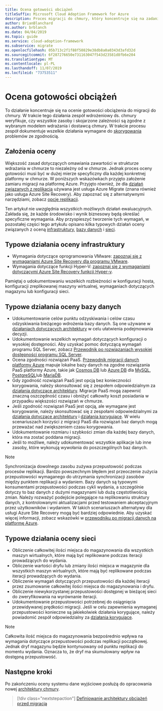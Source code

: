 ```yaml
---
title: Ocena gotowości obciążeń
titleSuffix: Microsoft Cloud Adoption Framework for Azure
description: Proces migracji do chmury, który koncentruje się na zadaniach migrowania obciążeń do chmury.
author: BrianBlanchard
ms.author: brblanch
ms.date: 04/04/2019
ms.topic: guide
ms.service: cloud-adoption-framework
ms.subservice: migrate
ms.openlocfilehash: 05b713c2f1f88f50829e38db8a0a0343d3afd32d
ms.sourcegitcommit: 6f287276650e731163047f543d23581d8fb6e204
ms.translationtype: MT
ms.contentlocale: pl-PL
ms.lasthandoff: 11/07/2019
ms.locfileid: "73753511"
---
```

# <a name="evaluate-workload-readiness"></a>Ocena gotowości obciążeń

To działanie koncentruje się na ocenie gotowości obciążenia do migracji do chmury. W trakcie tego działania zespół wdrożeniowy ds. chmury weryfikuje, czy wszystkie zasoby i skojarzone zależności są zgodne z wybranym modelem wdrażania i dostawcą chmury. W trakcie procesu zespół dokumentuje wszelkie działania wymagane do [skorygowania](../migrate/remediate.md) problemów ze zgodnością.

## <a name="evaluation-assumptions"></a>Założenia oceny

Większość zasad dotyczących omawiania zawartości w strukturze wdrażania w chmurze to niezależny od w chmurze. Jednak proces oceny gotowości musi być w dużej mierze specyficzny dla każdej konkretnej platformy w chmurze. W poniższych wskazówkach przyjęto założenie zamiaru migracji na platformę Azure. Przyjęto również, że dla [działań związanych z replikacją](../migrate/replicate.md) używana jest usługa Azure Migrate (znana również jako usługa Azure Site Recovery). Aby zapoznać się z alternatywnymi narzędziami, zobacz [opcje replikacji](../migrate/replicate-options.md).

Ten artykuł nie uwzględnia wszystkich możliwych działań ewaluacyjnych. Zakłada się, że każde środowisko i wynik biznesowy będą określać specyficzne wymagania. Aby przyspieszyć tworzenie tych wymagań, w pozostałej części tego artykułu opisano kilka typowych działań oceny związanych z oceną [infrastruktury](#common-infrastructure-evaluation-activities), [bazy danych](#common-database-evaluation-activities) i [sieci](#common-network-evaluation-activities).

## <a name="common-infrastructure-evaluation-activities"></a>Typowe działania oceny infrastruktury

- Wymagania dotyczące oprogramowania VMware: [zapoznaj się z wymaganiami Azure Site Recovery dla programu VMware](https://docs.microsoft.com/azure/site-recovery/vmware-physical-azure-support-matrix).
- Wymagania dotyczące funkcji Hyper-V: [zapoznaj się z wymaganiami dotyczącymi Azure Site Recovery funkcji Hyper-v](https://docs.microsoft.com/azure/site-recovery/hyper-v-azure-support-matrix).

Pamiętaj o udokumentowaniu wszelkich rozbieżności w konfiguracji hosta, konfiguracji zreplikowanej maszyny wirtualnej, wymaganiach dotyczących magazynu lub konfiguracji sieci.

## <a name="common-database-evaluation-activities"></a>Typowe działania oceny bazy danych

- Udokumentowanie celów punktu odzyskiwania i celów czasu odzyskiwania bieżącego wdrożenia bazy danych. Są one używane w [działaniach dotyczących architektury](./architect.md) w celu ułatwienia podejmowania decyzji.
- Udokumentowanie wszelkich wymagań dotyczących konfiguracji o wysokiej dostępności. Aby uzyskać pomoc dotyczącą wymagań programu SQL Server, zobacz [Przewodnik po rozwiązaniach wysokiej dostępności programu SQL Server](https://docs.microsoft.com/sql/sql-server/failover-clusters/high-availability-solutions-sql-server).
- Ocena zgodności rozwiązań PaaS. [Przewodnik migracji danych platformy Azure](https://datamigration.microsoft.com) mapuje lokalne bazy danych na zgodne rozwiązania PaaS platformy Azure, takie jak [Cosmos DB](https://docs.microsoft.com/azure/cosmos-db) lub [Azure DB](https://docs.microsoft.com/azure/sql-database) dla [MySQL](https://docs.microsoft.com/azure/mysql), [PostgreSQL](https://docs.microsoft.com/azure/postgresql)lub [MariaDB](https://docs.microsoft.com/azure/mariadb).
- Gdy zgodność rozwiązań PaaS jest opcją bez konieczności korygowania, należy skonsultować się z zespołem odpowiedzialnym za [działania dotyczące architektury](./architect.md). Migracje PaaS mogą zapewnić znaczną oszczędność czasu i obniżyć całkowity koszt posiadania w przypadku większości rozwiązań w chmurze.
- Jeśli zgodność rozwiązań PaaS jest opcją, ale wymagane jest korygowanie, należy skonsultować się z zespołami odpowiedzialnymi za [działania dotyczące architektury](./architect.md) i [działania korygujące](../migrate/remediate.md). W wielu scenariuszach korzyści z migracji PaaS dla rozwiązań baz danych mogą przeważać nad zwiększeniem czasu korygowania.
- Udokumentowanie rozmiaru i szybkości zmian dla każdej bazy danych, która ma zostać poddana migracji.
- Jeśli to możliwe, należy udokumentować wszystkie aplikacje lub inne zasoby, które wykonują wywołania do poszczególnych baz danych.

> [!NOTE]
> Synchronizacja dowolnego zasobu zużywa przepustowość podczas procesów replikacji. Bardzo powszechnym błędem jest przeoczenie zużycia przepustowości wymaganego do utrzymania synchronizacji zasobów między punktem replikacji a wydaniem. Bazy danych są typowymi konsumentami przepustowości podczas cykli wydania, a szczególnie dotyczy to baz danych z dużymi magazynami lub dużą częstotliwością zmian. Należy rozważyć podejście polegające na replikowaniu struktury danych, z kontrolowanymi aktualizacjami przed testowaniem akceptacyjnym przez użytkowników i wydaniem. W takich scenariuszach alternatywy dla usługi Azure Site Recovery mogą być bardziej odpowiednie. Aby uzyskać więcej informacji, zobacz wskazówki w [przewodniku po migracji danych na platformę Azure](https://datamigration.microsoft.com).

## <a name="common-network-evaluation-activities"></a>Typowe działania oceny sieci

- Obliczenie całkowitej ilości miejsca do magazynowania dla wszystkich maszyn wirtualnych, które mają być replikowane podczas iteracji prowadzących do wydania.
- Obliczenie wartości dryfu lub zmiany ilości miejsca w magazynie dla wszystkich maszyn wirtualnych, które mają być replikowane podczas iteracji prowadzących do wydania.
- Obliczenie wymagań dotyczących przepustowości dla każdej iteracji przez zsumowanie całkowitej ilości miejsca do magazynowania i dryfu.
- Obliczenie niewykorzystanej przepustowości dostępnej w bieżącej sieci do zweryfikowania na wyrównanie iteracji.
- Udokumentowanie przepustowości potrzebnej do osiągnięcia przewidywanej prędkości migracji. Jeśli w celu zapewnienia wymaganej przepustowości konieczne są jakiekolwiek działania korygujące, należy powiadomić zespół odpowiedzialny za [działania korygujące](../migrate/remediate.md).

> [!NOTE]
> Całkowita ilość miejsca do magazynowania bezpośrednio wpływa na wymagania dotyczące przepustowości podczas replikacji początkowej. Jednak dryf magazynu będzie kontynuowany od punktu replikacji do momentu wydania. Oznacza to, że dryf ma skumulowany wpływ na dostępną przepustowość.

## <a name="next-steps"></a>Następne kroki

Po zakończeniu oceny systemu dane wyjściowe posłużą do opracowania nowej [architektury chmury](./architect.md).

> [!div class="nextstepaction"]
> [Definiowanie architektury obciążeń przed migracją](./architect.md)
